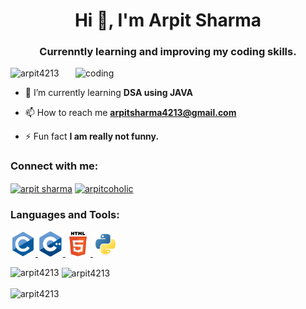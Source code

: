 <h1 align="center">Hi 👋, I'm Arpit Sharma</h1>
<h3 align="center">Currenntly learning and improving my coding skills.</h3>
<img align="right" alt="coding" width="400" src="https://i.pinimg.com/originals/f1/e7/34/f1e734f9cade86fe737a9aa404ad5677.gif">

<p align="left"> <img src="https://komarev.com/ghpvc/?username=arpit4213&label=Profile%20views&color=0e75b6&style=flat" alt="arpit4213" /> </p>

- 🌱 I’m currently learning **DSA using JAVA**

- 📫 How to reach me **arpitsharma4213@gmail.com**

- ⚡ Fun fact **I am really not funny.**

<h3 align="left">Connect with me:</h3>
<p align="left">
<a href="https://linkedin.com/in/arpit sharma" target="blank"><img align="center" src="https://raw.githubusercontent.com/rahuldkjain/github-profile-readme-generator/master/src/images/icons/Social/linked-in-alt.svg" alt="arpit sharma" height="30" width="40" /></a>
<a href="https://instagram.com/arpitcoholic" target="blank"><img align="center" src="https://raw.githubusercontent.com/rahuldkjain/github-profile-readme-generator/master/src/images/icons/Social/instagram.svg" alt="arpitcoholic" height="30" width="40" /></a>
</p>

<h3 align="left">Languages and Tools:</h3>
<p align="left"> <a href="https://www.cprogramming.com/" target="_blank" rel="noreferrer"> <img src="https://raw.githubusercontent.com/devicons/devicon/master/icons/c/c-original.svg" alt="c" width="40" height="40"/> </a> <a href="https://www.w3schools.com/cpp/" target="_blank" rel="noreferrer"> <img src="https://raw.githubusercontent.com/devicons/devicon/master/icons/cplusplus/cplusplus-original.svg" alt="cplusplus" width="40" height="40"/> </a> <a href="https://www.w3.org/html/" target="_blank" rel="noreferrer"> <img src="https://raw.githubusercontent.com/devicons/devicon/master/icons/html5/html5-original-wordmark.svg" alt="html5" width="40" height="40"/> </a> <a href="https://www.python.org" target="_blank" rel="noreferrer"> <img src="https://raw.githubusercontent.com/devicons/devicon/master/icons/python/python-original.svg" alt="python" width="40" height="40"/> </a> </p>

<p><img align="left" src="https://github-readme-stats.vercel.app/api/top-langs?username=arpit4213&show_icons=true&locale=en&layout=compact" alt="arpit4213" /></p>

<p>&nbsp;<img align="center" src="https://github-readme-stats.vercel.app/api?username=arpit4213&show_icons=true&locale=en" alt="arpit4213" /></p>

<p><img align="center" src="https://github-readme-streak-stats.herokuapp.com/?user=arpit4213&" alt="arpit4213" /></p>
